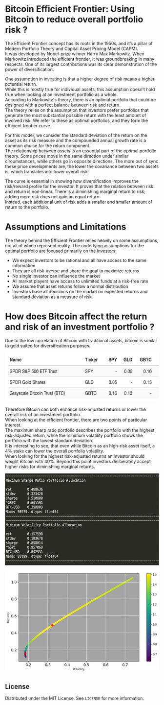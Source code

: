 # Bitcoin Efficient Frontier: Using Bitcoin to reduce overall portfolio risk ? 

The Efficient Frontier concept has its roots in the 1950s, and it’s a pillar of Modern Portfolio Theory and Capital Asset Pricing Model (CAPM). <br>
It was developed by Nobel-prize winner Harry Max Markowitz. When Markowitz introduced the efficient frontier, it was groundbreaking in many respects. One of its largest contributions was its clear demonstration of the power of diversification.

One assumption in investing is that a higher degree of risk means a higher potential return. <br>
While this is mostly true for individual assets, this assumption doesn’t hold true when looking at an investment portfolio as a whole. <br>
According to Markowitz's theory, there is an optimal portfolio that could be designed with a perfect balance between risk and return. <br>
The theory relies on the assumption that investors prefer portfolios that generate the most substantial possible return with the least amount of involved risk.
We refer to these as optimal portfolios, and they form the efficient frontier curve. <br>

For this model, we consider the standard deviation of the return on the asset as its risk measure and the compounded annual growth rate is a common choice for the return component. <br>
The relationship between assets is an essential part of the optimal portfolio theory. Some prices move in the same direction under similar circumstances, while others go in opposite directions.
The more out of sync these price developments are, the lower the covariance between two assets is, which translates into lower overall risk. <br>

The curve is essential in showing how diversification improves the risk/reward profile for the investor. It proves that the relation between risk and return is non-linear.
There is a diminishing marginal return to risk; adding more risk does not gain an equal return. <br>
Instead, each additional unit of risk adds a smaller and smaller amount of return to the portfolio. <br>

# Assumptions and Limitations <br>
The theory behind the Efficient Frontier relies heavily on some assumptions, not all of which represent reality. The underlying assumptions for the optimal portfolio are focused primarily on the investors: <br>
-	We expect investors to be rational and all have access to the same information
-	They are all risk-averse and share the goal to maximize returns
-	No single investor can influence the market
-	All market players have access to unlimited funds at a risk-free rate
-	We assume that asset returns follow a normal distribution
-	Investors base all decisions on the market on expected returns and standard deviation as a measure of risk.

# How does Bitcoin affect the return and risk of an investment portfolio ? <br>
Due to the low correlation of Bitcoin with traditional assets, bitcoin is similar to gold suited for diversification purposes. <br> 

<img src="docs/asset%20correlation.png" width="600" height="160">

Therefore Bitcoin can both enhance risk-adjusted returns or lower the overall risk of an investment portfolio. <br> 
When looking at the efficient frontier, there are two points of particular interest. <br> 
The maximum sharp ratio portfolio describes the portfolio with the highest risk-adjusted return, while the minimum volatility portfolio shows the portfolio with the lowest standard deviation. <br>
It is interesting to see, that even while Bitcoin as an high-risk asset itself, a 4% stake can lower the overall portfolio volatility. <br>
When looking for the highest risk-adjusted returns an investor should weight Bitcoin with 40%. 
Beyond this point investors deliberately accept higher risks for diminishing marginal returns.

<img src="docs/results_bitcoin_efficient_frontier.png" width="600" height="300">

![](docs/graph_bitcoin_efficient_frontier.png)

<!-- LICENSE -->
## License

Distributed under the MIT License. See `LICENSE` for more information.
